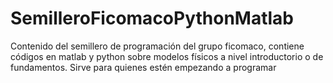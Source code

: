 # SemilleroFicomacoPythonMatlab
Contenido del semillero de programación del grupo ficomaco, contiene códigos en matlab y python sobre modelos físicos a nivel introductorio o de fundamentos. Sirve para quienes estén empezando a programar
